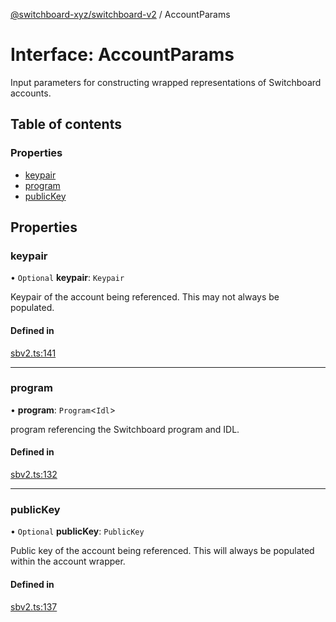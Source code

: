 [@switchboard-xyz/switchboard-v2](/api/switchboardv2-api) / AccountParams

# Interface: AccountParams

Input parameters for constructing wrapped representations of Switchboard accounts.

## Table of contents

### Properties

- [keypair](AccountParams.md#keypair)
- [program](AccountParams.md#program)
- [publicKey](AccountParams.md#publickey)

## Properties

### keypair

• `Optional` **keypair**: `Keypair`

Keypair of the account being referenced. This may not always be populated.

#### Defined in

[sbv2.ts:141](https://github.com/switchboard-xyz/switchboardv2-api/blob/dad46fc4/src/sbv2.ts#L141)

---

### program

• **program**: `Program`<`Idl`\>

program referencing the Switchboard program and IDL.

#### Defined in

[sbv2.ts:132](https://github.com/switchboard-xyz/switchboardv2-api/blob/dad46fc4/src/sbv2.ts#L132)

---

### publicKey

• `Optional` **publicKey**: `PublicKey`

Public key of the account being referenced. This will always be populated
within the account wrapper.

#### Defined in

[sbv2.ts:137](https://github.com/switchboard-xyz/switchboardv2-api/blob/dad46fc4/src/sbv2.ts#L137)
